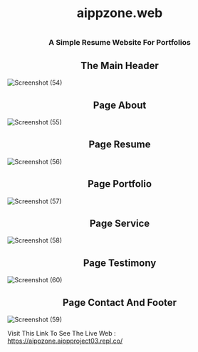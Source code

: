<h1 align="center">aippzone.web<h1>
<h3 align="center">A Simple Resume Website For Portfolios<h3>
  
<h2 align="center">The Main Header</h2>

![Screenshot (54)](https://github.com/AIPPproject03/aippzone.web/assets/115967151/fe18f009-170b-4081-81fe-5a21cb575ebf)

<h2 align="center">Page About</h2>
  
 ![Screenshot (55)](https://github.com/AIPPproject03/aippzone.web/assets/115967151/9307a223-50ec-4d1b-84c0-091a208373e6)

<h2 align="center">Page Resume</h2>
  
  ![Screenshot (56)](https://github.com/AIPPproject03/aippzone.web/assets/115967151/a475391a-bc3d-41cf-b148-98f5cad0ad8d)
 
<h2 align="center">Page Portfolio</h2>
  
  ![Screenshot (57)](https://github.com/AIPPproject03/aippzone.web/assets/115967151/6f0f5322-28ab-4221-bb7e-2e38967216af)

<h2 align="center">Page Service</h2>
  
  ![Screenshot (58)](https://github.com/AIPPproject03/aippzone.web/assets/115967151/16c44a3a-def7-4e58-8ea6-fe5dca189301)

<h2 align="center">Page Testimony</h2>
  
  ![Screenshot (60)](https://github.com/AIPPproject03/aippzone.web/assets/115967151/45c795cb-ace2-4004-bc90-163a4fe49e7f)

<h2 align="center">Page Contact And Footer</h2>
  
  ![Screenshot (59)](https://github.com/AIPPproject03/aippzone.web/assets/115967151/f685c75a-a244-4b61-b8f0-ca588f84dae7)

  
Visit This Link To See The Live Web : https://aippzone.aippproject03.repl.co/
